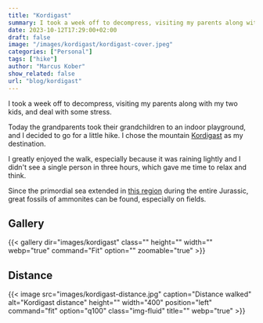 ```yaml
---
title: "Kordigast"
summary: I took a week off to decompress, visiting my parents along with my two kids, and deal with some stress.
date: 2023-10-12T17:29:00+02:00
draft: false
image: "/images/kordigast/kordigast-cover.jpeg"
categories: ["Personal"]
tags: ["hike"]
author: "Marcus Kober"
show_related: false
url: "blog/kordigast"
---
```


I took a week off to decompress, visiting my parents along with my two kids, and deal with some stress.

Today the grandparents took their grandchildren to an indoor playground, and I decided to go for a little hike. I chose the mountain [Kordigast](https://en.wikipedia.org/wiki/Kordigast) as my destination.

I greatly enjoyed the walk, especially because it was raining lightly and I didn't see a single person in three hours, which gave me time to relax and think.

Since the primordial sea extended in [this region](https://en.wikipedia.org/wiki/Upper_Franconia) during the entire Jurassic, great fossils of ammonites can be found, especially on fields.

## Gallery

{{< gallery dir="images/kordigast" class="" height="" width="" webp="true" command="Fit" option="" zoomable="true" >}}

## Distance

{{< image src="images/kordigast-distance.jpg" caption="Distance walked" alt="Kordigast distance" height="" width="400" position="left" command="fit" option="q100" class="img-fluid" title="" webp="true" >}}

